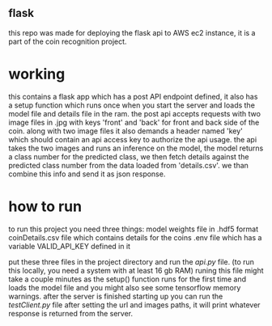 ## flask
this repo was made for deploying the flask api to AWS ec2 instance, it is a part of the coin recognition project. 
# working
this contains a flask app which has a post API endpoint defined, it also has a setup function which runs once when you start the server and loads the model file and details file in the ram.
the post api accepts requests with two image files in .jpg with keys 'front' and 'back' for front and back side of the coin. along with two image files it also demands a header named 'key' which should contain an api access key to authorize the api usage.
the api takes the two images and runs an inference on the model, the model returns a class number for the predicted class, we then fetch details against the predicted class number from the data loaded from 'details.csv'. we than combine this info and send it as json response.

# how to run
to run this project you need three things:
  model weights file in .hdf5 format
  coinDetails.csv file which contains details for the coins
  .env file which has a variable VALID_API_KEY defined in it

put these three files in the project directory and run the *api.py* file. (to run this locally, you need a system with at least 16 gb RAM)
runing this file might take a couple minutes as the setup() function runs for the first time and loads the model file and you might also see some tensorflow memory warnings.
after the server is finished starting up you can run the *testClient.py* file after setting the url and images paths, it will print whatever response is returned from the server.

